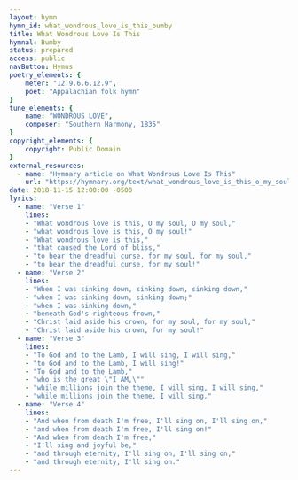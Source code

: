 ```yaml
---
layout: hymn
hymn_id: what_wondrous_love_is_this_bumby
title: What Wondrous Love Is This
hymnal: Bumby
status: prepared
access: public
navButton: Hymns
poetry_elements: {
    meter: "12.9.6.6.12.9",
    poet: "Appalachian folk hymn"
}
tune_elements: {
    name: "WONDROUS LOVE",
    composer: "Southern Harmony, 1835"
}
copyright_elements: {
    copyright: Public Domain
}
external_resources:
  - name: "Hymnary article on What Wondrous Love Is This"
    url: "https://hymnary.org/text/what_wondrous_love_is_this_o_my_soul_o_m"
date: 2018-11-15 12:00:00 -0500
lyrics:
  - name: "Verse 1"
    lines:
    - "What wondrous love is this, O my soul, O my soul,"
    - "what wondrous love is this, O my soul!"
    - "What wondrous love is this,"
    - "that caused the Lord of bliss,"
    - "to bear the dreadful curse, for my soul, for my soul,"
    - "to bear the dreadful curse, for my soul!"
  - name: "Verse 2"
    lines:
    - "When I was sinking down, sinking down, sinking down,"
    - "when I was sinking down, sinking down;"
    - "when I was sinking down,"
    - "beneath God's righteous frown,"
    - "Christ laid aside his crown, for my soul, for my soul,"
    - "Christ laid aside his crown, for my soul!"
  - name: "Verse 3"
    lines:
    - "To God and to the Lamb, I will sing, I will sing,"
    - "to God and to the Lamb, I will sing!"
    - "To God and to the Lamb,"
    - "who is the great \"I AM,\""
    - "while millions join the theme, I will sing, I will sing,"
    - "while millions join the theme, I will sing."
  - name: "Verse 4"
    lines:
    - "And when from death I'm free, I'll sing on, I'll sing on,"
    - "and when from death I'm free, I'll sing on!"
    - "And when from death I'm free,"
    - "I'll sing and joyful be,"
    - "and through eternity, I'll sing on, I'll sing on,"
    - "and through eternity, I'll sing on."
---
```

